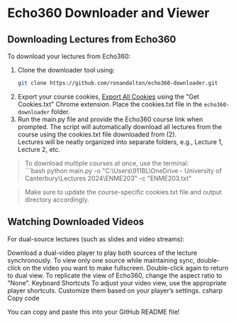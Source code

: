 # Echo360 Downloader and Viewer

## Downloading Lectures from Echo360

To download your lectures from Echo360:

1. Clone the downloader tool using:  
   ```bash  
   git clone https://github.com/ronandalton/echo360-downloader.git 
2. Export your course cookies, [Export All Cookies](https://chromewebstore.google.com/detail/get-cookiestxt-locally/cclelndahbckbenkjhflpdbgdldlbecc) using the "Get Cookies.txt" Chrome extension. Place the cookies.txt file in the `echo360-downloader` folder.  
3. Run the main.py file and provide the Echo360 course link when prompted. The script will automatically download all lectures from the course using the cookies.txt file downloaded from (2).  
Lectures will be neatly organized into separate folders, e.g., Lecture 1, Lecture 2, etc.  
  
> To download multiple courses at once, use the terminal:  
    ```bash
    python main.py -o "C:\Users\911BL\OneDrive - University of Canterbury\Lectures 2024\ENME203" -c "ENME203.txt"  

> Make sure to update the course-specific cookies.txt file and output directory accordingly.  

## Watching Downloaded Videos
For dual-source lectures (such as slides and video streams):

Download a dual-video player to play both sources of the lecture synchronously.
To view only one source while maintaining sync, double-click on the video you want to make fullscreen. Double-click again to return to dual view.
To replicate the view of Echo360, change the aspect ratio to "None".
Keyboard Shortcuts
To adjust your video view, use the appropriate player shortcuts. Customize them based on your player’s settings.
csharp
Copy code

You can copy and paste this into your GitHub README file!